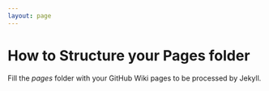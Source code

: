 ```yaml
---
layout: page
---
```


# How to Structure your Pages folder

Fill the *pages* folder with your GitHub Wiki pages to be processed by Jekyll.